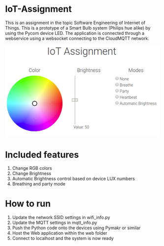 # IoT-Assignment
This is an assignment in the topic Software Engineering of Internet of Things. This is a prototype of a Smart Bulb system (Philips hue alike) by using the Pycom device LED. The application is connected through a webservice using a websocket connecting to the CloudMQTT network.

![Screenshot of the interface](iotinterface.png)

# Included features
1. Change RGB colors
2. Change Brightness
3. Automatic Brightness control based on device LUX numbers
4. Breathing and party mode

# How to run
1. Update the network SSID settings in wifi_info.py
2. Update the MQTT settings in mqtt_info.py
3. Push the Python code onto the devices using Pymakr or similar
4. Host the Web application within the web folder
5. Connect to localhost and the system is now ready
